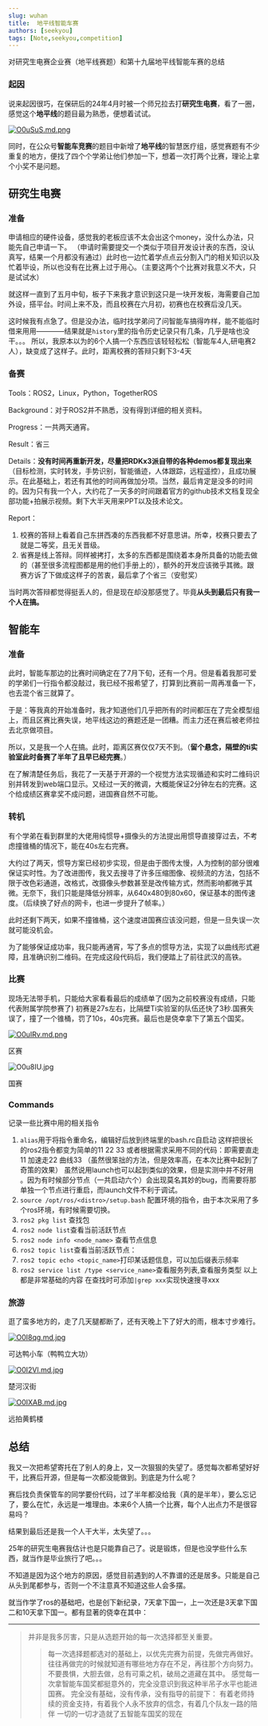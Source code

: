```yaml
---
slug: wuhan
title:  地平线智能车赛
authors: [seekyou]
tags: [Note,seekyou,competition]
---
```

对研究生电赛企业赛（地平线赛题）和第十九届地平线智能车赛的总结

<!-- truncate -->

### 起因

说来起因很巧，在保研后的24年4月时被一个师兄拉去打**研究生电赛**，看了一圈，感觉这个**地平线**的题目最为熟悉，便想着试试。

[![O0uSuS.md.png](https://ooo.0x0.ooo/2025/04/14/O0uSuS.md.png)](https://img.tg/image/O0uSuS)

同时，在公众号**智能车竞赛**的题目中新增了**地平线**的智慧医疗组，感觉赛题有不少重复的地方，便找了四个个学弟让他们参加一下，想着一次打两个比赛，理论上拿个小奖不是问题。

## 研究生电赛
### 准备

申请相应的硬件设备，感觉我的老板应该不太会出这个money，没什么办法，只能先自己申请一下。 （申请时需要提交一个类似于项目开发设计表的东西，没认真写，结果一个月都没有通过）此时也一边忙着学点点云分割入门的相关知识以及忙着毕设，所以也没有在比赛上过于用心。（主要这两个个比赛对我意义不大，只是试试水）

就这样一直到了五月中旬，板子下来我才意识到这只是一块开发板，海需要自己加外设，搭平台。时间上来不及，而且校赛在六月初，初赛也在校赛后没几天。

这时候我有点急了。但是没办法，临时找学弟问了问智能车搞得咋样，能不能临时借来用用————结果就是`history`里的指令历史记录只有几条，几乎是啥也没干。。。
所以，我原本以为的6个人搞一个东西应该轻轻松松（智能车4人,研电赛2人），缺变成了这样子。此时，距离校赛的答辩只剩下3-4天

### 备赛

Tools：ROS2，Linux，Python，TogetherROS

Background：对于ROS2并不熟悉，没有得到详细的相关资料。

Progress：一共两天通宵。

Result：省三

Details：**没有时间再重新开发，尽量把RDKx3派自带的各种demos都复现出来**（目标检测，实时转发，手势识别，智能循迹，人体跟踪，远程遥控），且成功展示。在此基础上，若还有其他的时间再做加分项。当然，最后肯定是没多的时间的。因为只有我一个人，大约花了一天多的时间跟着官方的github技术文档复现全部功能+拍展示视频。剩下大半天用来PPT以及技术论文。

Report：
1. 校赛的答辩上看着自己东拼西凑的东西我都不好意思讲。所幸，校赛只要去了就是二等奖，且无关晋级。
2. 省赛是线上答辩。同样被拷打，太多的东西都是围绕着本身所具备的功能去做的（甚至很多流程图都是用的他们手册上的），额外的开发应该微乎其微。跟赛方诉了下做成这样子的苦衷，最后拿了个省三（安慰奖）

当时两次答辩都觉得挺丢人的，但是现在却没那感觉了。毕竟**从头到最后只有我一个人在搞。**

## 智能车
### 准备

此时，智能车那边的比赛时间确定在了7月下旬，还有一个月。但是看着我那可爱的学弟们一行指令都没敲过，我已经不报希望了，打算到比赛前一周再准备一下，也去混个省三就算了。

于是：等我真的开始准备时，我才知道他们几乎把所有的时间都压在了完全模型组上，而且区赛比赛失误，地平线这边的赛题还是一团糟。而主力还在赛后被老师拉去北京做项目。

所以，又是我一个人在搞。此时，距离区赛仅仅7天不到。（**留个悬念，隔壁的ti实验室此时备赛了半年了且早已经完赛**。）

在了解清楚任务后，我花了一天基于开源的一个视觉方法实现循迹和实时二维码识别并转发到web端口显示。又经过一天的微调，大概能保证2分钟左右的完赛。这个给成绩区赛拿奖不成问题，进国赛自然不可能。

### 转机

有个学弟在看到群里的大佬用纯惯导+摄像头的方法提出用惯导直接穿过去，不考虑撞锥桶的情况下，能在40s左右完赛。

大约过了两天，惯导方案已经初步实现，但是由于图传太慢，人为控制的部分很难保证实时性。为了改进图传，我又去搜寻了许多压缩图像、视频流的方法，包括不限于改色彩通道，改格式，改摄像头参数甚至是改传输方式，然而影响都微乎其微。无奈下，我们只能是降低分辨率，从640x480到80x60，保证基本的图传速度。（后续换了好点的网卡，也进一步提升了帧率。）

此时还剩下两天，如果不撞锥桶，这个速度进国赛应该没问题，但是一旦失误一次就可能没机会。

为了能够保证成功率，我只能再通宵，写了多点的惯导方法，实现了以曲线形式避障，且准确识别二维码。在完成这段代码后，我们便踏上了前往武汉的高铁。

### 比赛

现场无法带手机，只能给大家看看最后的成绩单了(因为之前校赛没有成绩，只能代表附属学院参赛了)
初赛是27s左右，比隔壁Ti实验室的队伍还快了3秒.国赛失误了，撞了一个锥桶，罚了10s，40s完赛。最后也是侥幸拿下了第五个国奖。

[![O0uIRv.md.png](https://ooo.0x0.ooo/2025/04/14/O0uIRv.md.png)](https://img.tg/image/O0uIRv)

区赛

![O0u8IU.jpg](https://ooo.0x0.ooo/2025/04/14/O0u8IU.jpg)

国赛


### Commands
记录一些比赛中用的相关指令

1. `alias`用于将指令重命名，编辑好后放到终端里的bash.rc自启动
这样把很长的ros2指令都变为简单的11 22 33 或者根据需求采用不同的代码：即需要直走11 加速走22 曲线33 （虽然很笨拙的方法，但是效率高，在本次比赛中起到了奇策的效果）
虽然说用launch也可以起到类似的效果，但是实测中并不好用 。因为有时候部分节点（一共启动六个）会出现莫名其妙的bug，而需要将那单独一个节点进行重启，而launch文件不利于调试。
2. `source /opt/ros/<distro>/setup.bash` 配置环境的指令，由于本次采用了多个ros环境，有时候需要切换。
3. `ros2 pkg list` 查找包
4. `ros2 node list`查看当前活跃节点
5. `ros2 node info <node_name>` 查看节点信息
6. `ros2 topic list`查看当前活跃节点：
7. `ros2 topic echo <topic_name>`打印某话题信息，可以加后缀表示频率
8. `ros2 service list /type <service_name>`查看服务列表,查看服务类型
以上都是非常基础的内容 在查找时可添加`|grep xxx`实现快速搜寻xxx

### 旅游
逛了蛮多地方的，走了几天腿都断了，还有天晚上下了好大的雨，根本寸步难行。

[![O0I8qg.md.jpg](https://ooo.0x0.ooo/2025/04/14/O0I8qg.md.jpg)](https://img.tg/image/O0I8qg)

可达鸭小车（鸭鸭立大功）

[![O0I2Vl.md.jpg](https://ooo.0x0.ooo/2025/04/14/O0I2Vl.md.jpg)](https://img.tg/image/O0I2Vl)

楚河汉街

[![O0IXAB.md.jpg](https://ooo.0x0.ooo/2025/04/14/O0IXAB.md.jpg)](https://img.tg/image/O0IXAB)

远拍黄鹤楼

## 总结

我又一次把希望寄托在了别人的身上，又一次狠狠的失望了。感觉每次都希望好好干，比赛后开源，但是每一次都没能做到。到底是为什么呢？

赛后找负责保管车的同学要份代码，过了半年都没给我（真的是半年），要么忘记了，要么在忙，永远是一堆理由。本来6个人搞一个比赛，每个人出点力不是很容易吗？

结果到最后还是我一个人干大半，太失望了。。。

25年的研究生电赛我估计也是只能靠自己了。说是锻炼，但是也没学些什么东西，就当作是毕业旅行了吧。。。

不知道是因为这个地方的原因，感觉目前遇到的人不靠谱的还是居多。只能是自己从头到尾都参与，否则一个不注意真不知道这些人会多摆。

就当作学了ros的基础吧，也是创下新纪录，7天拿下国一，上一次还是3天拿下国二和10天拿下国一。都有显著的侥幸在其中：

---
>  并非是我多厉害，只是从选题开始的每一次选择都至关重要。
>> 每一次选择题都选对的基础上，以优先完赛为前提，先做完再做好。 
>> 往往再做完的时候就知道有哪些地方存在不足，再往那个方向努力。不要畏惧，大胆去做，总有可乘之机，破局之道藏在其中。
>感觉每一次拿智能车国奖都挺意外的，完全没意识到我这种半吊子水平也能进国赛。
>完全没有基础，没有传承，没有指导的前提下：
>有着老师持续的资金支持，有着我个人永不放弃的信念，有着几个队友一路的陪伴
>一切的一切才造就了五智能车国奖的现在
